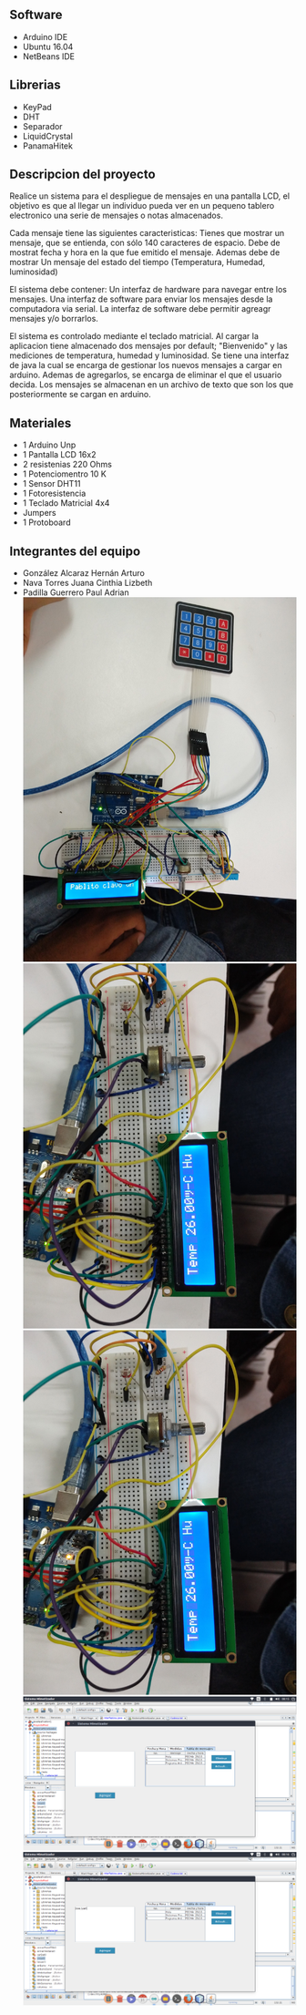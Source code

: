 Software
--------------------------------------------
* Arduino IDE
* Ubuntu 16.04
* NetBeans IDE

Librerias
----------------------------------------------
* KeyPad
* DHT
* Separador
* LiquidCrystal
* PanamaHitek

Descripcion del proyecto
----------------------------------------------
Realice un sistema para el despliegue de mensajes en una pantalla LCD, el objetivo es que al llegar un individuo pueda ver en un pequeno tablero electronico una serie de mensajes o notas almacenados.

Cada mensaje tiene las siguientes caracteristicas: Tienes que mostrar un mensaje, que se entienda, con sólo 140 caracteres de espacio. Debe de mostrat fecha y hora en la que fue emitido el mensaje. Ademas debe de mostrar Un mensaje del estado del tiempo (Temperatura, Humedad, luminosidad)

El sistema debe contener: Un interfaz de hardware para navegar entre los mensajes. Una interfaz de software para enviar los mensajes desde la computadora via serial. La interfaz de software debe permitir agreagr mensajes y/o borrarlos.

El sistema es controlado mediante el teclado matricial. Al cargar la aplicacion tiene almacenado dos mensajes por default; "Bienvenido"
y las mediciones de temperatura, humedad y luminosidad.
Se tiene una interfaz de java la cual se encarga de gestionar los nuevos mensajes a cargar en arduino. Ademas de agregarlos, se encarga de eliminar el que el usuario decida. Los mensajes se almacenan en un archivo de texto que son los que posteriormente se cargan en arduino.

Materiales
-----------------------------------------------
* 1 Arduino Unp
* 1 Pantalla LCD 16x2
* 2 resistenias 220 Ohms
* 1 Potenciomentro 10 K
* 1 Sensor DHT11
* 1 Fotoresistencia
* 1 Teclado Matricial 4x4
* Jumpers
* 1 Protoboard

Integrantes del equipo
-----------------------------------------------
* González Alcaraz Hernán Arturo
* Nava Torres Juana Cinthia Lizbeth
* Padilla Guerrero Paul Adrian
![imagen](https://github.com/HernanMX/SistemaMimetizador/blob/master/SIstemaMimetizador/src/Imagenes/Arduino.jpg)
![imagen](https://github.com/HernanMX/SistemaMimetizador/blob/master/SIstemaMimetizador/src/Imagenes/Arduino1.jpg)
![imagen](https://github.com/HernanMX/SistemaMimetizador/blob/master/SIstemaMimetizador/src/Imagenes/Arduino2.jpg)
![imagen](https://github.com/HernanMX/SistemaMimetizador/blob/master/SIstemaMimetizador/src/Imagenes/Interfaz%201.png)
![imagen](https://github.com/HernanMX/SistemaMimetizador/blob/master/SIstemaMimetizador/src/Imagenes/Interfaz2.png)
